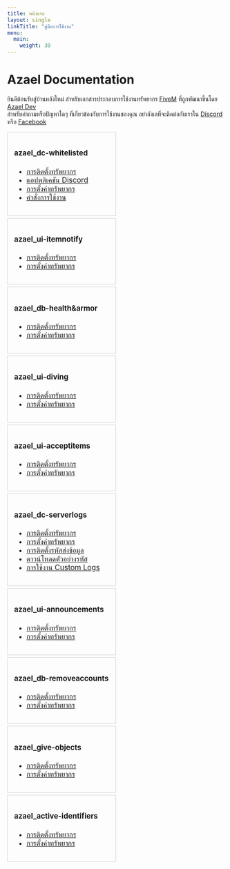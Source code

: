 ```yaml
---
title: หน้าแรก
layout: single
linkTitle: "คู่มือการใช้งาน"
menu:
  main:
    weight: 30
---
```


Azael Documentation
===================

ยินดีต้อนรับสู่บ้านหลังใหม่ สำหรับเอกสารประกอบการใช้งานทรัพยากร [FiveM][fivem] ที่ถูกพัฒนาขึ้นโดย [Azael Dev][home] <br>
สำหรับคำถามหรือปัญหาใดๆ ที่เกี่ยวข้องกับการใช้งานของคุณ อย่าลังเลที่จะติดต่อกับเราใน [Discord][discord] หรือ [Facebook][facebook]

<div style="font-size: 0;">
  <div style="width: 50%; vertical-align: top; display: inline-block; font-size: 1.05rem; padding-right: 5px;">
    <div style="border: 1px solid lightgray; padding: 15px; margin-bottom: 5px;">
      <h4>azael_dc-whitelisted</h4>
      <ul>
        <li><a href="/docs/azael_dc-whitelisted/installation">การติดตั้งทรัพยากร</a></li>
        <li><a href="/docs/azael_dc-whitelisted/application">แอปพลิเคชัน Discord</a></li>
        <li><a href="/docs/azael_dc-whitelisted/config">การตั้งค่าทรัพยากร</a></li>
        <li><a href="/docs/azael_dc-whitelisted/command">คำสั่งการใช้งาน</a></li>
      </ul>
    </div>
    <div style="border: 1px solid lightgray; padding: 15px; margin-bottom: 5px;">
      <h4>azael_ui-itemnotify</h4>
      <ul>
        <li><a href="/docs/azael_ui-itemnotify/installation">การติดตั้งทรัพยากร</a></li>
        <li><a href="/docs/azael_ui-itemnotify/config">การตั้งค่าทรัพยากร</a></li>
      </ul>
    </div>
    <div style="border: 1px solid lightgray; padding: 15px; margin-bottom: 5px;">
      <h4>azael_db-health&armor</h4>
      <ul>
        <li><a href="/docs/azael_db-healandarmor/installation">การติดตั้งทรัพยากร</a></li>
        <li><a href="/docs/azael_db-healandarmor/config">การตั้งค่าทรัพยากร</a></li>
      </ul>
    </div>
    <div style="border: 1px solid lightgray; padding: 15px; margin-bottom: 5px;">
      <h4>azael_ui-diving</h4>
      <ul>
        <li><a href="/docs/azael_ui-diving/installation">การติดตั้งทรัพยากร</a></li>
        <li><a href="/docs/azael_ui-diving/config">การตั้งค่าทรัพยากร</a></li>
      </ul>
    </div>
    <div style="border: 1px solid lightgray; padding: 15px; margin-bottom: 5px;">
      <h4>azael_ui-acceptitems</h4>
      <ul>
        <li><a href="/docs/azael_ui-acceptitems/installation">การติดตั้งทรัพยากร</a></li>
        <li><a href="/docs/azael_ui-acceptitems/config">การตั้งค่าทรัพยากร</a></li>
      </ul>
    </div>
  </div>
  <div style="width: 50%; vertical-align: top; display: inline-block; font-size: 1.05rem;">
    <div style="border: 1px solid lightgray; padding: 15px; margin-bottom: 5px;">
      <h4>azael_dc-serverlogs</h4>
      <ul>
        <li><a href="/docs/azael_dc-serverlogs/installation">การติดตั้งทรัพยากร</a></li>
        <li><a href="/docs/azael_dc-serverlogs/config">การตั้งค่าทรัพยากร</a></li>
        <li><a href="/docs/azael_dc-serverlogs/example">การติดตั้งรหัสส่งข้อมูล</a></li>
        <li><a href="/docs/azael_dc-serverlogs/download">ดาวน์โหลดตัวอย่างรหัส</a></li>
        <li><a href="/docs/azael_dc-serverlogs/custom">การใช้งาน Custom Logs</a></li>
      </ul>
    </div>
    <div style="border: 1px solid lightgray; padding: 15px; margin-bottom: 5px;">
      <h4>azael_ui-announcements</h4>
      <ul>
        <li><a href="/docs/azael_ui-announcements/installation">การติดตั้งทรัพยากร</a></li>
        <li><a href="/docs/azael_ui-announcements/config">การตั้งค่าทรัพยากร</a></li>
      </ul>
    </div>
    <div style="border: 1px solid lightgray; padding: 15px; margin-bottom: 5px;">
      <h4>azael_db-removeaccounts</h4>
      <ul>
        <li><a href="/docs/azael_db-removeaccounts/installation">การติดตั้งทรัพยากร</a></li>
        <li><a href="/docs/azael_db-removeaccounts/config">การตั้งค่าทรัพยากร</a></li>
      </ul>
    </div>
    <div style="border: 1px solid lightgray; padding: 15px; margin-bottom: 5px;">
      <h4>azael_give-objects</h4>
      <ul>
        <li><a href="/docs/azael_give-objects/installation">การติดตั้งทรัพยากร</a></li>
        <li><a href="/docs/azael_give-objects/config">การตั้งค่าทรัพยากร</a></li>
      </ul>
    </div>
    <div style="border: 1px solid lightgray; padding: 15px; margin-bottom: 5px;">
      <h4>azael_active-identifiers</h4>
      <ul>
        <li><a href="/docs/azael_active-identifiers/installation">การติดตั้งทรัพยากร</a></li>
        <li><a href="/docs/azael_active-identifiers/config">การตั้งค่าทรัพยากร</a></li>
      </ul>
    </div>
  </div>
</div>

[home]: https://fivem.azael.dev
[fivem]: https://fivem.net
[discord]: https://discord.gg/Ca5W62f
[facebook]: https://www.facebook.com/AzaelDev.FB
